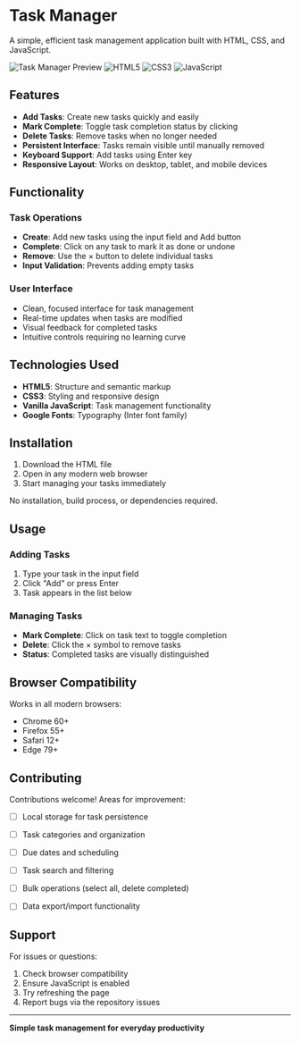 # Task Manager

A simple, efficient task management application built with HTML, CSS, and JavaScript.

![Task Manager Preview](https://img.shields.io/badge/Status-Active-brightgreen) ![HTML5](https://img.shields.io/badge/HTML5-E34F26?logo=html5&logoColor=white) ![CSS3](https://img.shields.io/badge/CSS3-1572B6?logo=css3&logoColor=white) ![JavaScript](https://img.shields.io/badge/JavaScript-F7DF1E?logo=javascript&logoColor=black)

## Features

- **Add Tasks**: Create new tasks quickly and easily
- **Mark Complete**: Toggle task completion status by clicking
- **Delete Tasks**: Remove tasks when no longer needed
- **Persistent Interface**: Tasks remain visible until manually removed
- **Keyboard Support**: Add tasks using Enter key
- **Responsive Layout**: Works on desktop, tablet, and mobile devices

## Functionality

### Task Operations
- **Create**: Add new tasks using the input field and Add button
- **Complete**: Click on any task to mark it as done or undone
- **Remove**: Use the × button to delete individual tasks
- **Input Validation**: Prevents adding empty tasks

### User Interface
- Clean, focused interface for task management
- Real-time updates when tasks are modified
- Visual feedback for completed tasks
- Intuitive controls requiring no learning curve

## Technologies Used

- **HTML5**: Structure and semantic markup
- **CSS3**: Styling and responsive design
- **Vanilla JavaScript**: Task management functionality
- **Google Fonts**: Typography (Inter font family)

## Installation

1. Download the HTML file
2. Open in any modern web browser
3. Start managing your tasks immediately

No installation, build process, or dependencies required.

## Usage

### Adding Tasks
1. Type your task in the input field
2. Click "Add" or press Enter
3. Task appears in the list below

### Managing Tasks
- **Mark Complete**: Click on task text to toggle completion
- **Delete**: Click the × symbol to remove tasks
- **Status**: Completed tasks are visually distinguished

## Browser Compatibility

Works in all modern browsers:
- Chrome 60+
- Firefox 55+
- Safari 12+
- Edge 79+

## Contributing

Contributions welcome! Areas for improvement:
- [ ] Local storage for task persistence
- [ ] Task categories and organization
- [ ] Due dates and scheduling
- [ ] Task search and filtering
- [ ] Bulk operations (select all, delete completed)
- [ ] Data export/import functionality


## Support

For issues or questions:
1. Check browser compatibility
2. Ensure JavaScript is enabled
3. Try refreshing the page
4. Report bugs via the repository issues

---

**Simple task management for everyday productivity**
